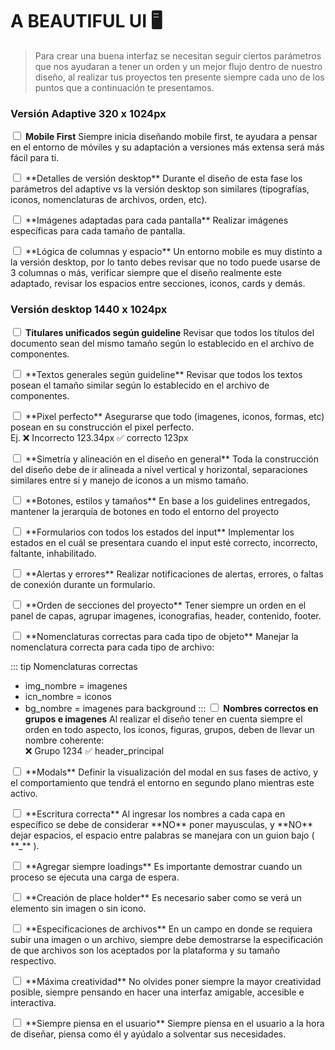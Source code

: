 # A BEAUTIFUL UI  🖥️ 
> Para crear una buena interfaz se necesitan seguir ciertos parámetros que nos ayudaran a tener un orden y un mejor flujo dentro de nuestro diseño, al realizar tus proyectos ten presente siempre cada uno de los puntos que a continuación te presentamos.


### Versión Adaptive 320 x 1024px
  <input type='checkbox'> **Mobile First** <span class='text-grey italic'>Siempre inicia diseñando mobile first, te ayudara a pensar en el entorno de móviles y su adaptación a versiones más extensa será más fácil para ti.</span>
  <p><input type='checkbox'> **Detalles de versión desktop** <span class='text-grey italic'>Durante el diseño de esta fase los parámetros del adaptive vs la versión desktop son similares (tipografías, iconos, nomenclaturas de archivos, orden, etc).</span></p>
  <p><input type='checkbox'> **Imágenes adaptadas para cada pantalla** <span class='text-grey italic'>Realizar imágenes específicas para cada tamaño de pantalla.</span></p>
  <p><input type='checkbox'> **Lógica de columnas y espacio** <span class='text-grey italic'>Un entorno mobile es muy distinto a la versión desktop, por lo tanto debes revisar que no todo puede usarse de 3 columnas o más, verificar siempre que el diseño realmente este adaptado, revisar los espacios entre secciones, iconos, cards y demás.</span>



### Versión desktop 1440 x 1024px

  <input type='checkbox'> **Titulares unificados según guideline** <span class='text-grey italic'>Revisar que todos los títulos del documento sean del mismo tamaño según lo establecido en el archivo de componentes.</span>
  <p><input type='checkbox'> **Textos generales según guideline** <span class='text-grey italic'> Revisar que todos los textos posean el tamaño similar según lo establecido en el archivo de componentes.</span>
  <p><input type='checkbox'> **Pixel perfecto** <span class='text-grey italic'>Asegurarse que todo (imagenes, iconos, formas, etc) posean en su construcción el pixel perfecto.
  <br>Ej. ❌ Incorrecto 123.34px  ✅ correcto 123px</span>
  <p><input type='checkbox'> **Simetría  y alineación en el diseño en general** <span class='text-grey italic'>Toda la construcción del diseño debe de ir alineada a nivel vertical y horizontal, separaciones similares entre sí y manejo de iconos a un mismo tamaño.</span>
  <p><input type='checkbox'> **Botones, estilos y tamaños** <span class='text-grey italic'>En base a los guidelines entregados, mantener la jerarquía de botones en todo el entorno del proyecto</span>
  <p><input type='checkbox'> **Formularios con todos los estados del input** <span class='text-grey italic'>Implementar los estados en el cuál se presentara cuando el input esté correcto, incorrecto, faltante, inhabilitado.</span>
  <p><input type='checkbox'> **Alertas y errores** <span class='text-grey italic'>Realizar notificaciones de alertas, errores, o faltas de conexión durante un formulario.</span>
  <p><input type='checkbox'> **Orden de secciones del proyecto** <span class='text-grey italic'>Tener siempre un orden en el panel de capas, agrupar imagenes, iconografias, header, contenido, footer.</span>
  <p><input type='checkbox'> **Nomenclaturas correctas para cada tipo de objeto** <span class='text-grey italic'>Manejar la nomenclatura correcta para cada tipo de archivo:</span>

::: tip Nomenclaturas correctas
   - img_nombre = imagenes
   - icn_nombre = iconos
   - bg_nombre = imagenes para background
:::
  <input type ='checkbox'> **Nombres correctos en grupos e imagenes** <span class='text-grey italic'>Al realizar el diseño tener en cuenta siempre el orden en todo aspecto, los iconos, figuras, grupos, deben de llevar un nombre coherente:
  <br>❌ Grupo 1234   ✅ header_principal</span>
  <p><input type='checkbox'> **Modals** <span class='text-grey italic'>Definir la visualización del modal en sus fases de activo, y el comportamiento que tendrá el entorno en segundo plano mientras este activo.</span>
  <p><input type='checkbox'> **Escritura correcta** <span class='text-grey italic'>Al ingresar los nombres a cada capa en específico se debe de considerar **NO** poner mayusculas, y **NO** dejar espacios, el espacio entre palabras se manejara con un guion bajo ( **_** ).</span>
  <p><input type='checkbox'> **Agregar siempre loadings** <span class='text-grey italic'>Es importante demostrar cuando un proceso se ejecuta una carga de espera.</span>
  <p><input type='checkbox'> **Creación de place holder** <span class='text-grey italic'>Es necesario saber como se verá un elemento sin imagen o sin icono.</span>
  <p><input type='checkbox'> **Especificaciones de archivos** <span class='text-grey italic'>En un campo en donde se requiera subir una imagen o un archivo, siempre debe demostrarse la especificación de que archivos son los aceptados por la plataforma y su tamaño respectivo.</span>
  <p><input type='checkbox'> **Máxima creatividad** <span class='text-grey italic'>No olvides poner siempre la mayor creatividad posible, siempre pensando en hacer una interfaz amigable, accesible e interactiva.</span>
  <p><input type='checkbox'> **Siempre piensa en el usuario** <span class='text-grey italic'>Siempre piensa en el usuario a la hora de diseñar, piensa como él y ayúdalo a solventar sus necesidades.</span>